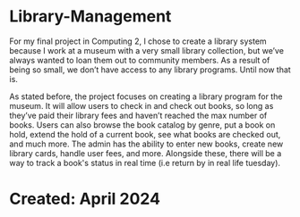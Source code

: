 # Library-Management
  For my final project in Computing 2, I chose to create a library system because I work at a museum with a very small library collection, but we’ve always wanted to loan them out to community members. As a result of being so small, we don’t have access to any library programs. Until now that is.

  As stated before, the project focuses on creating a library program for the museum. It will allow users to check in and check out books, so long as they’ve paid their library fees and haven’t reached the max number of books. Users can also browse the book catalog by genre, put a book on hold, extend the hold of a current book, see what books are checked out, and much more. The admin has the ability to enter new books, create new library cards, handle user fees, and more. Alongside these, there will be a way to track a book's status in real time (i.e return by in real life tuesday).

# Created: April 2024
